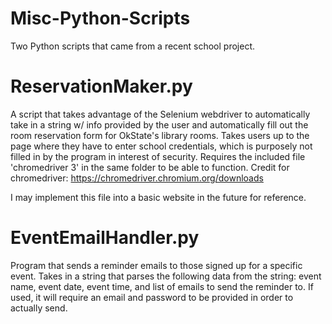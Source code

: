 # Misc-Python-Scripts
Two Python scripts that came from a recent school project.

# ReservationMaker.py
A script that takes advantage of the Selenium webdriver to automatically take in a string w/ info provided by the user and automatically fill out the room reservation form for OkState's library rooms. Takes users up to the page where they have to enter school credentials, which is purposely not filled in by the program in interest of security. Requires the included file 'chromedriver 3' in the same folder to be able to function. 
Credit for chromedriver:
https://chromedriver.chromium.org/downloads

I may implement this file into a basic website in the future for reference.

# EventEmailHandler.py
Program that sends a reminder emails to those signed up for a specific event. Takes in a string that parses the following data from the string: event name, event date, event time, and list of emails to send the reminder to. If used, it will require an email and password to be provided in order to actually send.

